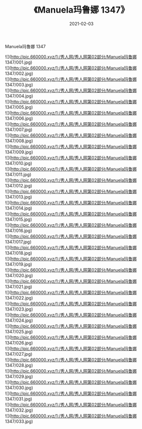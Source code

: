 ﻿---
layout: post
title:  《Manuela玛鲁娜 1347》
date:   2021-02-03
img: http://pic.660000.xyz/1:/秀人网/秀人网第02部分/Manuela玛鲁娜 1347/000.jpg
categories: [美女, 清纯, 唯美]
---

Manuela玛鲁娜 1347

  ![](http://pic.660000.xyz/1:/秀人网/秀人网第02部分/Manuela玛鲁娜 1347/001.jpg) <br> ![](http://pic.660000.xyz/1:/秀人网/秀人网第02部分/Manuela玛鲁娜 1347/002.jpg) <br> ![](http://pic.660000.xyz/1:/秀人网/秀人网第02部分/Manuela玛鲁娜 1347/003.jpg) <br> ![](http://pic.660000.xyz/1:/秀人网/秀人网第02部分/Manuela玛鲁娜 1347/004.jpg) <br> ![](http://pic.660000.xyz/1:/秀人网/秀人网第02部分/Manuela玛鲁娜 1347/005.jpg) <br> ![](http://pic.660000.xyz/1:/秀人网/秀人网第02部分/Manuela玛鲁娜 1347/006.jpg) <br> ![](http://pic.660000.xyz/1:/秀人网/秀人网第02部分/Manuela玛鲁娜 1347/007.jpg) <br> ![](http://pic.660000.xyz/1:/秀人网/秀人网第02部分/Manuela玛鲁娜 1347/008.jpg) <br> ![](http://pic.660000.xyz/1:/秀人网/秀人网第02部分/Manuela玛鲁娜 1347/009.jpg) <br> ![](http://pic.660000.xyz/1:/秀人网/秀人网第02部分/Manuela玛鲁娜 1347/010.jpg) <br> ![](http://pic.660000.xyz/1:/秀人网/秀人网第02部分/Manuela玛鲁娜 1347/011.jpg) <br> ![](http://pic.660000.xyz/1:/秀人网/秀人网第02部分/Manuela玛鲁娜 1347/012.jpg) <br> ![](http://pic.660000.xyz/1:/秀人网/秀人网第02部分/Manuela玛鲁娜 1347/013.jpg) <br> ![](http://pic.660000.xyz/1:/秀人网/秀人网第02部分/Manuela玛鲁娜 1347/014.jpg) <br> ![](http://pic.660000.xyz/1:/秀人网/秀人网第02部分/Manuela玛鲁娜 1347/015.jpg) <br> ![](http://pic.660000.xyz/1:/秀人网/秀人网第02部分/Manuela玛鲁娜 1347/016.jpg) <br> ![](http://pic.660000.xyz/1:/秀人网/秀人网第02部分/Manuela玛鲁娜 1347/017.jpg) <br> ![](http://pic.660000.xyz/1:/秀人网/秀人网第02部分/Manuela玛鲁娜 1347/018.jpg) <br> ![](http://pic.660000.xyz/1:/秀人网/秀人网第02部分/Manuela玛鲁娜 1347/019.jpg) <br> ![](http://pic.660000.xyz/1:/秀人网/秀人网第02部分/Manuela玛鲁娜 1347/020.jpg) <br> ![](http://pic.660000.xyz/1:/秀人网/秀人网第02部分/Manuela玛鲁娜 1347/021.jpg) <br> ![](http://pic.660000.xyz/1:/秀人网/秀人网第02部分/Manuela玛鲁娜 1347/022.jpg) <br> ![](http://pic.660000.xyz/1:/秀人网/秀人网第02部分/Manuela玛鲁娜 1347/023.jpg) <br> ![](http://pic.660000.xyz/1:/秀人网/秀人网第02部分/Manuela玛鲁娜 1347/024.jpg) <br> ![](http://pic.660000.xyz/1:/秀人网/秀人网第02部分/Manuela玛鲁娜 1347/025.jpg) <br> ![](http://pic.660000.xyz/1:/秀人网/秀人网第02部分/Manuela玛鲁娜 1347/026.jpg) <br> ![](http://pic.660000.xyz/1:/秀人网/秀人网第02部分/Manuela玛鲁娜 1347/027.jpg) <br> ![](http://pic.660000.xyz/1:/秀人网/秀人网第02部分/Manuela玛鲁娜 1347/028.jpg) <br> ![](http://pic.660000.xyz/1:/秀人网/秀人网第02部分/Manuela玛鲁娜 1347/029.jpg) <br> ![](http://pic.660000.xyz/1:/秀人网/秀人网第02部分/Manuela玛鲁娜 1347/030.jpg) <br> ![](http://pic.660000.xyz/1:/秀人网/秀人网第02部分/Manuela玛鲁娜 1347/031.jpg) <br> ![](http://pic.660000.xyz/1:/秀人网/秀人网第02部分/Manuela玛鲁娜 1347/032.jpg) <br> ![](http://pic.660000.xyz/1:/秀人网/秀人网第02部分/Manuela玛鲁娜 1347/033.jpg) <br>